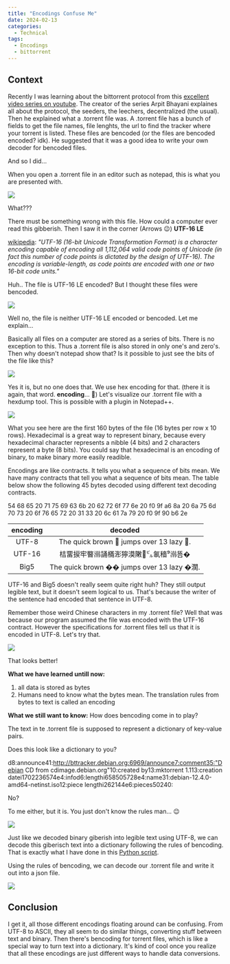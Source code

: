 ```yaml
---
title: "Encodings Confuse Me"
date: 2024-02-13
categories:
  - Technical
tags:
  - Encodings
  - bittorrent
---
```


## Context

Recently I was learning about the bittorrent protocol from this [excellent video series on youtube](https://www.youtube.com/watch?v=v7cR0ZolaUA&list=PLsdq-3Z1EPT1rNeq2GXpnivaWINnOaCd0). The creator of the series Arpit Bhayani explaines all about the protocol, the seeders, the leechers, decentralized (the usual). Then he explained what a .torrent file was. A .torrent file has a bunch of fields to get the file names, file lenghts, the url to find the tracker where your torrent is listed. These files are bencoded (or the files are bencoded encoded? idk). He suggested that it was a good idea to write your own decoder for bencoded files. 

And so I did...

When you open a .torrent file in an editor such as notepad, this is what you are presented with. 

![](/images/encodings-confuse-me/Asian_characters.jpg)

What???

There must be something wrong with this file. How could a computer ever read this gibberish. Then I saw it in the corner (Arrows 😉) **UTF-16 LE**

[wikipedia](https://en.wikipedia.org/wiki/UTF-16): *"UTF-16 (16-bit Unicode Transformation Format) is a character encoding capable of encoding all 1,112,064 valid code points of Unicode (in fact this number of code points is dictated by the design of UTF-16). The encoding is variable-length, as code points are encoded with one or two 16-bit code units."*

Huh.. The file is UTF-16 LE encoded? But I thought these files were bencoded. 

![](/images/encodings-confuse-me/i-am-confusion.jpg)

Well no, the file is neither UTF-16 LE encoded or bencoded. Let me explain...

Basically all files on a computer are stored as a series of bits. There is no exception to this. Thus a .torrent file is also stored in only one's and zero's. Then why doesn't notepad show that? Is it possible to just see the bits of the file like this? 

![](/images/encodings-confuse-me/binary.jpg)

Yes it is, but no one does that. We use hex encoding for that. (there it is again, that word. **encoding**... 🤨)
Let's visualize our .torrent file with a hexdump tool. This is possible with a plugin in Notepad++.

![](/images/encodings-confuse-me/hexdump.jpg)

What you see here are the first 160 bytes of the file (16 bytes per row x 10 rows). Hexadecimal is a great way to represent binary, because every hexadecimal character represents a nibble (4 bits) and 2 characters represent a byte (8 bits). You could say that hexadecimal is an encoding of binary, to make binary more easily readible. 

Encodings are like contracts. It tells you what a sequence of bits mean. We have many contracts that tell you what a sequence of bits mean. The table below show the following 45 bytes decoded using different text decoding contracts.

54 68 65 20 71 75 69 63 6b 20 62 72 6f 77 6e 20 f0 9f a6 8a 20 6a 75 6d 70 73 20 6f 76 65 72 20 31 33 20 6c 61 7a 79 20 f0 9f 90 b6 2e

| encoding |                   decoded                  |
|:--------:|:------------------------------------------:|
|   UTF-8  |   The quick brown 🦊 jumps over 13 lazy 🐶.  |
|  UTF-16  |   桔⁥畱捩⁫牢睯⁮鿰誦樠浵獰漠敶⁲㌱氠穡⁹鿰뚐�   |
|   Big5   | The quick brown �� jumps over 13 lazy �濶. |

UTF-16 and Big5 doesn't really seem quite right huh? They still output legible text, but it doesn't seem logical to us. That's because the writer of the sentence had encoded that sentence in UTF-8. 

Remember those weird Chinese characters in my .torrent file? Well that was because our program assumed the file was encoded with the UTF-16 contract. However the specifications for .torrent files tell us that it is encoded in UTF-8. Let's try that. 

![](/images/encodings-confuse-me/right_encoded.jpg)

That looks better! 

**What we have learned untill now:**
1. all data is stored as bytes
2. Humans need to know what the bytes mean. The translation rules from bytes to text is called an encoding

**What we still want to know:**
How does bencoding come in to play? 

The text in te .torrent file is supposed to represent a dictionary of key-value pairs. 

Does this look like a dictionary to you?

d8:announce41:http://bttracker.debian.org:6969/announce7:comment35:"Debian CD from cdimage.debian.org"10:created by13:mktorrent 1.113:creation datei1702236574e4:infod6:lengthi658505728e4:name31:debian-12.4.0-amd64-netinst.iso12:piece lengthi262144e6:pieces50240:

No?

To me either, but it is. You just don't know the rules man... 😉

![](/images/encodings-confuse-me/rickroll.jpg)

Just like we decoded binary giberish into legible text using UTF-8, we can decode this giberisch text into a dictionary following the rules of bencoding. That is exactly what I have done in this [Python script](https://github.com/Japerre/.torrent-file-decoder). 

Using the rules of bencoding, we can decode our .torrent file and write it out into a json file.

![](/images/encodings-confuse-me/json.jpg)


## Conclusion

I get it, all those different encodings floating around can be confusing. From UTF-8 to ASCII, they all seem to do similar things, converting stuff between text and binary. Then there's bencoding for torrent files, which is like a special way to turn text into a dictionary. It's kind of cool once you realize that all these encodings are just different ways to handle data conversions.
